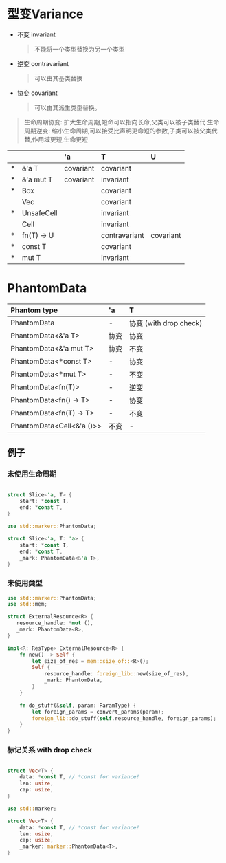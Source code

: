 # 型变Variance

- 不变 invariant
    > 不能将一个类型替换为另一个类型
- 逆变 contravariant
    > 可以由其基类替换
- 协变 covariant
    > 可以由其派生类型替换。

> 生命周期协变: 扩大生命周期,短命可以指向长命,父类可以被子类替代
> 生命周期逆变: 缩小生命周期,可以接受比声明更命短的参数,子类可以被父类代替,作用域更短,生命更短

 |      |               | 'a        | T             | U         |
 | :--- | :------------ | :-------- | :------------ | :-------- |
 | *    | &'a T         | covariant | covariant     |           |
 | *    | &'a mut T     | covariant | invariant     |           |
 | *    | Box<T>        |           | covariant     |           |
 |      | Vec<T>        |           | covariant     |           |
 | *    | UnsafeCell<T> |           | invariant     |           |
 |      | Cell<T>       |           | invariant     |           |
 | *    | fn(T) -> U    |           | contravariant | covariant |
 | *    | const T       |           | covariant     |           |
 | *    | mut T         |           | invariant     |           |

# PhantomData

| Phantom type              | 'a   | T                       |
| :------------------------ | :--- | :---------------------- |
| PhantomData<T>            | -    | 协变  (with drop check) |
| PhantomData<&'a T>        | 协变 | 协变                    |
| PhantomData<&'a mut T>    | 协变 | 不变                    |
| PhantomData<*const T>     | -    | 协变                    |
| PhantomData<*mut T>       | -    | 不变                    |
| PhantomData<fn(T)>        | -    | 逆变                    |
| PhantomData<fn() -> T>    | -    | 协变                    |
| PhantomData<fn(T) -> T>   | -    | 不变                    |
| PhantomData<Cell<&'a ()>> | 不变 | -                       |

## 例子

### 未使用生命周期

```rust

struct Slice<'a, T> {
    start: *const T,
    end: *const T,
}

use std::marker::PhantomData;

struct Slice<'a, T: 'a> {
    start: *const T,
    end: *const T,
    _mark: PhantomData<&'a T>,
}

```

### 未使用类型
```rust
use std::marker::PhantomData;
use std::mem;

struct ExternalResource<R> {
   resource_handle: *mut (),
   _mark: PhantomData<R>,
}

impl<R: ResType> ExternalResource<R> {
    fn new() -> Self {
        let size_of_res = mem::size_of::<R>();
        Self {
            resource_handle: foreign_lib::new(size_of_res),
            _mark: PhantomData,
        }
    }

    fn do_stuff(&self, param: ParamType) {
        let foreign_params = convert_params(param);
        foreign_lib::do_stuff(self.resource_handle, foreign_params);
    }
}
```

### 标记关系 with drop check

```rust

struct Vec<T> {
    data: *const T, // *const for variance!
    len: usize,
    cap: usize,
}

use std::marker;

struct Vec<T> {
    data: *const T, // *const for variance!
    len: usize,
    cap: usize,
    _marker: marker::PhantomData<T>,
}

```